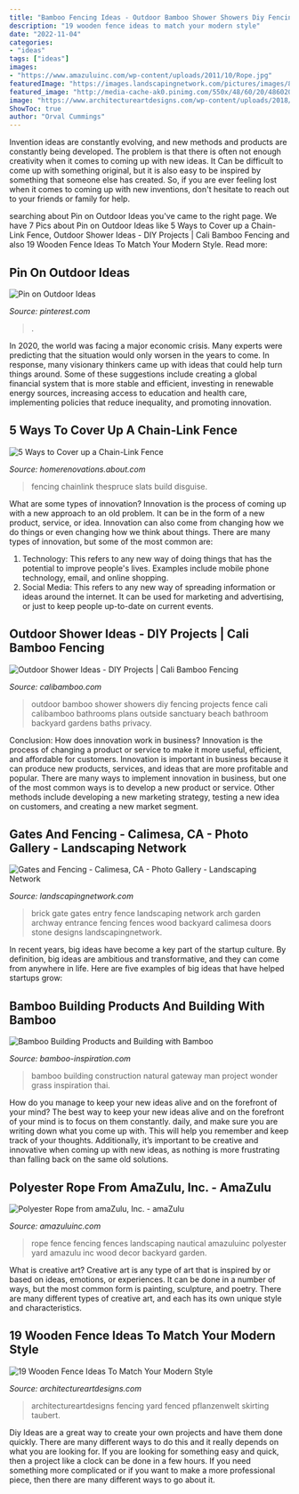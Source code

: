 ```yaml
---
title: "Bamboo Fencing Ideas - Outdoor Bamboo Shower Showers Diy Fencing Projects Fence Cali Calibamboo Bathrooms Plans Outside Sanctuary Beach Bathroom Backyard Gardens Baths Privacy"
description: "19 wooden fence ideas to match your modern style"
date: "2022-11-04"
categories:
- "ideas"
tags: ["ideas"]
images:
- "https://www.amazuluinc.com/wp-content/uploads/2011/10/Rope.jpg"
featuredImage: "https://images.landscapingnetwork.com/pictures/images/800x642Max/gates-and-fencing_19/entry-gate-with-brick-work-landscaping-network_1779.jpg"
featured_image: "http://media-cache-ak0.pinimg.com/550x/48/60/20/48602051d22fd8c59daf01a5d353fd80.jpg"
image: "https://www.architectureartdesigns.com/wp-content/uploads/2018/05/2-7.jpg"
ShowToc: true
author: "Orval Cummings"
---
```



Invention ideas are constantly evolving, and new methods and products are constantly being developed. The problem is that there is often not enough creativity when it comes to coming up with new ideas. It Can be difficult to come up with something original, but it is also easy to be inspired by something that someone else has created. So, if you are ever feeling lost when it comes to coming up with new inventions, don't hesitate to reach out to your friends or family for help.

	

		
searching about Pin on Outdoor Ideas you've came to the right page. We have 7 Pics about Pin on Outdoor Ideas like 5 Ways to Cover up a Chain-Link Fence, Outdoor Shower Ideas - DIY Projects | Cali Bamboo Fencing and also 19 Wooden Fence Ideas To Match Your Modern Style. Read more:
		
    
## Pin On Outdoor Ideas

<img loading=lazy src="https://i.pinimg.com/736x/dc/29/72/dc2972c953812d825ec435734d29268b.jpg" onerror="this.onerror=null;this.src='https://tse2.mm.bing.net/th?id=OIP.bzPUMD0SlRL5uFsq3d7xVgHaKS&amp;pid=15.1';" alt="Pin on Outdoor Ideas">

_Source: pinterest.com_

>. 

	

In 2020, the world was facing a major economic crisis. Many experts were predicting that the situation would only worsen in the years to come. In response, many visionary thinkers came up with ideas that could help turn things around. Some of these suggestions include creating a global financial system that is more stable and efficient, investing in renewable energy sources, increasing access to education and health care, implementing policies that reduce inequality, and promoting innovation.

    
## 5 Ways To Cover Up A Chain-Link Fence

<img loading=lazy src="https://www.thespruce.com/thmb/nz0ycuQq3ZyiXX95w0HukjzEMqI=/2128x1409/filters:fill(auto,1)/FullBambooCoveringFence-5b2da6f8a9d4f90037e81508.jpg" onerror="this.onerror=null;this.src='https://tse3.mm.bing.net/th?id=OIP.47p6Z2K2CKKyrNkEFGqBJAHaE5&amp;pid=15.1';" alt="5 Ways to Cover up a Chain-Link Fence">

_Source: homerenovations.about.com_

>fencing chainlink thespruce slats build disguise. 

	

What are some types of innovation?
Innovation is the process of coming up with a new approach to an old problem. It can be in the form of a new product, service, or idea. Innovation can also come from changing how we do things or even changing how we think about things. There are many types of innovation, but some of the most common are: 
1) Technology: This refers to any new way of doing things that has the potential to improve people's lives. Examples include mobile phone technology, email, and online shopping. 
2) Social Media: This refers to any new way of spreading information or ideas around the internet. It can be used for marketing and advertising, or just to keep people up-to-date on current events.

    
## Outdoor Shower Ideas - DIY Projects | Cali Bamboo Fencing

<img loading=lazy src="http://media-cache-ak0.pinimg.com/550x/48/60/20/48602051d22fd8c59daf01a5d353fd80.jpg" onerror="this.onerror=null;this.src='https://tse3.mm.bing.net/th?id=OIP.LjMz9wBK5eeJD45E0xoqQwAAAA&amp;pid=15.1';" alt="Outdoor Shower Ideas - DIY Projects | Cali Bamboo Fencing">

_Source: calibamboo.com_

>outdoor bamboo shower showers diy fencing projects fence cali calibamboo bathrooms plans outside sanctuary beach bathroom backyard gardens baths privacy. 

	

Conclusion: How does innovation work in business?
Innovation is the process of changing a product or service to make it more useful, efficient, and affordable for customers. Innovation is important in business because it can produce new products, services, and ideas that are more profitable and popular. There are many ways to implement innovation in business, but one of the most common ways is to develop a new product or service. Other methods include developing a new marketing strategy, testing a new idea on customers, and creating a new market segment.

    
## Gates And Fencing - Calimesa, CA - Photo Gallery - Landscaping Network

<img loading=lazy src="https://images.landscapingnetwork.com/pictures/images/800x642Max/gates-and-fencing_19/entry-gate-with-brick-work-landscaping-network_1779.jpg" onerror="this.onerror=null;this.src='https://tse1.mm.bing.net/th?id=OIP.ABN08XQ5FIqwYxeD0rS3xgAAAA&amp;pid=15.1';" alt="Gates and Fencing - Calimesa, CA - Photo Gallery - Landscaping Network">

_Source: landscapingnetwork.com_

>brick gate gates entry fence landscaping network arch garden archway entrance fencing fences wood backyard calimesa doors stone designs landscapingnetwork. 

	

In recent years, big ideas have become a key part of the startup culture. By definition, big ideas are ambitious and transformative, and they can come from anywhere in life. Here are five examples of big ideas that have helped startups grow: 

    
## Bamboo Building Products And Building With Bamboo

<img loading=lazy src="https://www.bamboo-inspiration.com/image-files/bamboo-gateway-400.jpg" onerror="this.onerror=null;this.src='https://tse2.mm.bing.net/th?id=OIP.s14Iab_0UzL7pBwwU6v3lwAAAA&amp;pid=15.1';" alt="Bamboo Building Products and Building with Bamboo">

_Source: bamboo-inspiration.com_

>bamboo building construction natural gateway man project wonder grass inspiration thai. 

	

How do you manage to keep your new ideas alive and on the forefront of your mind?
The best way to keep your new ideas alive and on the forefront of your mind is to focus on them constantly. daily, and make sure you are writing down what you come up with. This will help you remember and keep track of your thoughts. Additionally, it’s important to be creative and innovative when coming up with new ideas, as nothing is more frustrating than falling back on the same old solutions.

    
## Polyester Rope From AmaZulu, Inc. - AmaZulu

<img loading=lazy src="https://www.amazuluinc.com/wp-content/uploads/2011/10/Rope.jpg" onerror="this.onerror=null;this.src='https://tse1.mm.bing.net/th?id=OIP.JOn6DXGvnIcAPBedyQmQ8wHaEv&amp;pid=15.1';" alt="Polyester Rope from amaZulu, Inc. - amaZulu">

_Source: amazuluinc.com_

>rope fence fencing fences landscaping nautical amazuluinc polyester yard amazulu inc wood decor backyard garden. 

	

What is creative art?
Creative art is any type of art that is inspired by or based on ideas, emotions, or experiences. It can be done in a number of ways, but the most common form is painting, sculpture, and poetry. There are many different types of creative art, and each has its own unique style and characteristics.

    
## 19 Wooden Fence Ideas To Match Your Modern Style

<img loading=lazy src="https://www.architectureartdesigns.com/wp-content/uploads/2018/05/2-7.jpg" onerror="this.onerror=null;this.src='https://tse3.mm.bing.net/th?id=OIP.9kAV_g5ZuVdkwVka-16_pwHaEo&amp;pid=15.1';" alt="19 Wooden Fence Ideas To Match Your Modern Style">

_Source: architectureartdesigns.com_

>architectureartdesigns fencing yard fenced pflanzenwelt skirting taubert. 

	

Diy Ideas are a great way to create your own projects and have them done quickly. There are many different ways to do this and it really depends on what you are looking for. If you are looking for something easy and quick, then a project like a clock can be done in a few hours. If you need something more complicated or if you want to make a more professional piece, then there are many different ways to go about it.

